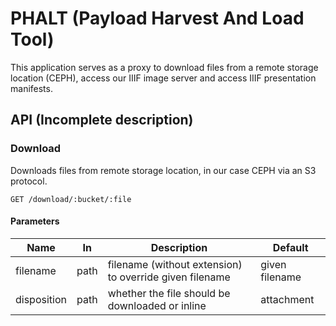 # PHALT (Payload Harvest And Load Tool)

This application serves as a proxy to download files from a remote storage location (CEPH), access our IIIF image server and access IIIF presentation manifests.

## API (Incomplete description)

### Download 
Downloads files from remote storage location, in our case CEPH via an S3 protocol.

`GET /download/:bucket/:file`

#### Parameters

| Name        | In   | Description | Default |
| ----------- | --   | ----------- | ------- |
| filename    | path | filename (without extension) to override given filename | given filename |
| disposition | path | whether the file should be downloaded or inline | attachment |



